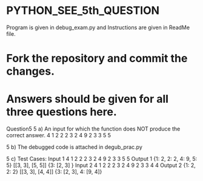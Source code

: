# PYTHON_SEE_5th_QUESTION
Program is given in debug_exam.py and Instructions are given in ReadMe file.
# Fork the repository and commit the changes.
# Answers should be given for all three questions here.
Question5
5 a)
An input for which the function does NOT produce the correct answer.
4
1 2
2 2
3 2
4 9
2
3 3
5 5

5 b) The debugged code is attached in degub_prac.py

5 c)
Test Cases:
Input 1
4
1 2
2 2
3 2
4 9
2
3 3
5 5
Output 1
{1: 2, 2: 2, 4: 9, 5: 5}
[[3, 3], [5, 5]]
{3: [2, 3] }
Input 2
4
1 2
2 2
3 2
4 9
2 
3 3
4 4
Output 2
{1: 2, 2: 2}
[[3, 3], [4, 4]]
{3: [2, 3], 4: [9, 4]}
